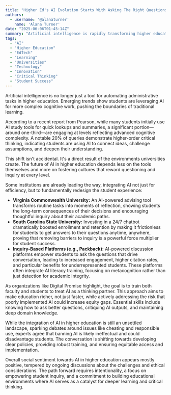 ```yaml
---
title: "Higher Ed's AI Evolution Starts With Asking The Right Questions"
authors:
  - username: '@alanaturner'
    name: 'Alana Turner'
date: "2025-06-06T01:45:14Z"
summary: "Artificial intelligence is rapidly transforming higher education, moving beyond simple efficiency gains to foster deeper student inquiry and critical thinking. However, its successful integration hinges on universities building cultures and systems that actively encourage students to ask better questions and engage with AI as a powerful learning partner."
tags:
  - "AI"
  - "Higher Education"
  - "EdTech"
  - "Learning"
  - "Universities"
  - "Technology"
  - "Innovation"
  - "Critical Thinking"
  - "Student Success"
---
```


Artificial intelligence is no longer just a tool for automating administrative tasks in higher education. Emerging trends show students are leveraging AI for more complex cognitive work, pushing the boundaries of traditional learning.

According to a recent report from Pearson, while many students initially use AI study tools for quick lookups and summaries, a significant portion—around one-third—are engaging at levels reflecting advanced cognitive complexity. A notable 20% of queries demonstrate higher-order critical thinking, indicating students are using AI to connect ideas, challenge assumptions, and deepen their understanding.

This shift isn't accidental. It's a direct result of the environments universities create. The future of AI in higher education depends less on the tools themselves and more on fostering cultures that reward questioning and inquiry at every level.

Some institutions are already leading the way, integrating AI not just for efficiency, but to fundamentally redesign the student experience:

*   **Virginia Commonwealth University:** An AI-powered advising tool transforms routine tasks into moments of reflection, showing students the long-term consequences of their decisions and encouraging thoughtful inquiry about their academic paths.
*   **South Carolina State University:** Investing in a 24/7 chatbot dramatically boosted enrollment and retention by making it frictionless for students to get answers to their questions anytime, anywhere, proving that removing barriers to inquiry is a powerful force multiplier for student success.
*   **Inquiry-Based Platforms (e.g., Packback):** AI-powered discussion platforms empower students to ask the questions that drive conversation, leading to increased engagement, higher citation rates, and particular benefits for underrepresented students. These platforms often integrate AI literacy training, focusing on metacognition rather than just detection for academic integrity.

As organizations like Digital Promise highlight, the goal is to train both faculty and students to treat AI as a thinking partner. This approach aims to make education richer, not just faster, while actively addressing the risk that poorly implemented AI could increase equity gaps. Essential skills include knowing how to ask better questions, critiquing AI outputs, and maintaining deep domain knowledge.

While the integration of AI in higher education is still an unsettled landscape, sparking debates around issues like cheating and responsible use, experts agree that banning AI is likely ineffectual and could disadvantage students. The conversation is shifting towards developing clear policies, providing robust training, and ensuring equitable access and implementation.

Overall social sentiment towards AI in higher education appears mostly positive, tempered by ongoing discussions about the challenges and ethical considerations. The path forward requires intentionality, a focus on empowering student inquiry, and a commitment to building educational environments where AI serves as a catalyst for deeper learning and critical thinking.
